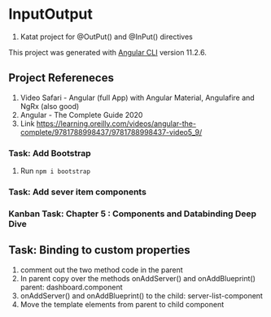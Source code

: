 # InputOutput

1. Katat project for @OutPut() and @InPut()  directives

This project was generated with [Angular CLI](https://github.com/angular/angular-cli) version 11.2.6.

## Project Refereneces

1. Video Safari - Angular (full App) with Angular Material, Angulafire and NgRx (also good)
2. Angular - The Complete Guide 2020
3. Link <https://learning.oreilly.com/videos/angular-the-complete/9781788998437/9781788998437-video5_9/>

### Task: Add Bootstrap

1. Run ```npm i bootstrap```

### Task: Add sever item components

### Kanban Task: Chapter 5 : Components and Databinding Deep Dive

## Task: Binding to custom properties

1. comment out the two method code in the parent
2. In parent copy over the methods onAddServer() and onAddBlueprint() parent: dashboard.component
3. onAddServer() and onAddBlueprint() to the child: server-list-component
4. Move the template elements from parent to child component

